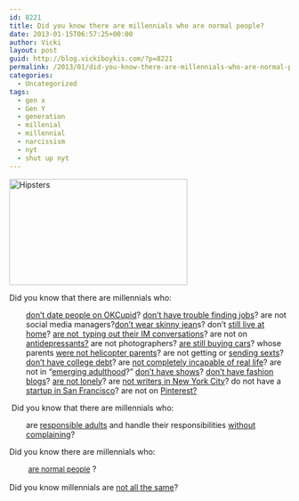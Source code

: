 ```yaml
---
id: 8221
title: Did you know there are millennials who are normal people?
date: 2013-01-15T06:57:25+00:00
author: Vicki
layout: post
guid: http://blog.vickiboykis.com/?p=8221
permalink: /2013/01/did-you-know-there-are-millennials-who-are-normal-people/
categories:
  - Uncategorized
tags:
  - gen x
  - Gen Y
  - generation
  - millenial
  - millennial
  - narcissism
  - nyt
  - shut up nyt
---
```

[<img class="aligncenter" alt="Hipsters" src="http://farm8.staticflickr.com/7181/6847809546_d91f62d9d6_n.jpg" width="320" height="191" />](http://www.flickr.com/photos/infdesu/6847809546/ "Hipsters by iNFdesu, on Flickr")

Did you know that there are millennials who:

<p style="padding-left: 30px;">
  <a href="http://www.nytimes.com/2013/01/13/fashion/the-end-of-courtship.html?pagewanted=all&_r=0" target="_blank">don&#8217;t date people on OKCupid</a>? <a href="http://blog.vickiboykis.com/2011/07/dont-major-in-history-for-the-love-of-charlemagne/" target="_blank">don&#8217;t have trouble finding jobs</a>? are not social media managers?<a href="http://framework.latimes.com/2012/11/06/pieces-of-tomorrow-grasped-today/" target="_blank">don&#8217;t wear skinny jean</a>s? don&#8217;t <a href="http://www.forbes.com/sites/jmaureenhenderson/2012/05/02/is-gen-ys-live-at-home-lifestyle-killing-the-housing-market/" target="_blank">still live at home</a>? <a href="http://nymag.com/news/features/my-generation-2011-10/" target="_blank">are not  typing out their IM conversations</a>? are not on <a href="http://www.blisstree.com/2012/09/17/mental-health-well-being/mental-health/psychiatry/dosed-qa-with-kaitlin-bell-barnett-the-medication-generation-has-grown-up-now-what-905/" target="_blank">antidepressants?</a> are not photographers? <a href="http://www.theatlantic.com/magazine/archive/2012/09/the-cheapest-generation/309060/" target="_blank">are still buying cars</a>? whose parents <a href="http://www.time.com/time/magazine/article/0,9171,1940697,00.html" target="_blank">were not helicopter parents</a>? are not getting or <a href="http://techcrunch.com/2012/12/26/inside-snapchat-the-little-photo-sharing-app-that-launched-a-sexting-scare/" target="_blank">sending sexts</a>? <a href="http://www.reuters.com/article/2010/05/19/us-column-personalfinance-idUSTRE64I4M220100519" target="_blank">don&#8217;t have college debt</a>? are <a href="http://thoughtcatalog.com/" target="_blank">not completely incapable of real life</a>? are not in &#8220;<a href="http://www.nytimes.com/2010/08/22/magazine/22Adulthood-t.html?pagewanted=all" target="_blank">emerging adulthood</a>?&#8221; <a href="http://www.independent.co.uk/arts-entertainment/tv/features/lena-dunham-i-dont-see-sex-as-glamorous-8449580.html" target="_blank">don&#8217;t have shows</a>? <a href="http://techland.time.com/2012/10/22/25-best-blogs-2012/slide/the-man-repeller/" target="_blank">don&#8217;t have fashion blogs</a>? <a href="http://thoughtcatalog.com/2013/its-okay-to-be-lonely/" target="_blank">are not lonely</a>? are <a href="http://www.forbes.com/sites/danschawbel/2013/01/11/hannah-seligson-understanding-the-misunderstood-generation-y/" target="_blank">not writers in New York City</a>? do not have a <a href="http://www.cnbc.com/id/48841942/Why_Young_Workers_Prefer_Startups" target="_blank">startup in San Francisco</a>? are not on <a href="http://blog.vickiboykis.com/2012/12/pinteresting/" target="_blank">Pinterest?</a>
</p>

 Did you know that there are millennials who:

<p style="padding-left: 30px;">
  are <a href="http://blog.vickiboykis.com/2012/01/sherlock-holmes-and-the-case-of-the-missing-tax-returns/" target="_blank">responsible adults</a> and handle their responsibilities <a href="http://blog.vickiboykis.com/2010/11/in-philadelphia-traffic-everyones-an-engineer/" target="_blank">without complaining</a>?
</p>

Did you know there are millennials who:

<p style="padding-left: 30px;">
   <a style="font-size: 13px; line-height: 19px;" href="http://blog.vickiboykis.com/2012/04/goodbye-cruel-world-i-ate-the-sushi/" target="_blank">are normal people</a> ?
</p>

Did you know millennials are <a href="http://www.pewresearch.org/millennials/" target="_blank">not all the same</a>?

&nbsp;

&nbsp;

&nbsp;